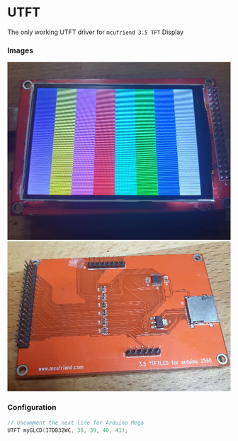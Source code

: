 UTFT
====

The only working UTFT driver for `mcufriend 3.5 TFT` Display
### Images
![fron](images/front.jpg)
![back](images/back.jpg)


### Configuration
```c++
// Uncomment the next line for Arduino Mega
UTFT myGLCD(ITDB32WC, 38, 39, 40, 41);
```

